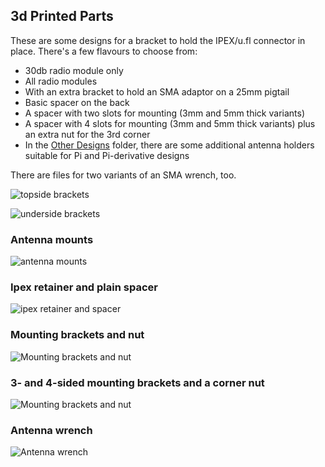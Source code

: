 ## 3d Printed Parts
These are some designs for a bracket to hold the IPEX/u.fl connector in place. There's a few flavours to choose from:

* 30db radio module only
* All radio modules
* With an extra bracket to hold an SMA adaptor on a 25mm pigtail
* Basic spacer on the back
* A spacer with two slots for mounting (3mm and 5mm thick variants)
* A spacer with 4 slots for mounting (3mm and 5mm thick variants) plus an extra nut for the 3rd corner
* In the [Other Designs](./Other-designs) folder, there are some additional antenna holders suitable for Pi and Pi-derivative designs

There are files for two variants of an SMA wrench, too.

![topside brackets](https://raw.githubusercontent.com/femtofox/Femtofox_Community_Hardware/refs/heads/main/Pictures/3d-prints/topside_bracket.webp)

![underside brackets](https://raw.githubusercontent.com/femtofox/Femtofox_Community_Hardware/refs/heads/main/Pictures/3d-prints/underside_bracket.webp)

### Antenna mounts
![antenna mounts](https://raw.githubusercontent.com/femtofox/Femtofox_Community_Hardware/refs/heads/main/Pictures/3d-prints/antenna%20mount.webp)

### Ipex retainer and plain spacer
![ipex retainer and spacer](https://raw.githubusercontent.com/femtofox/Femtofox_Community_Hardware/refs/heads/main/Pictures/3d-prints/ipex%20retainer%20and%20spacer.webp)

### Mounting brackets and nut
![Mounting brackets and nut](https://raw.githubusercontent.com/femtofox/Femtofox_Community_Hardware/refs/heads/main/Pictures/3d-prints/mounting%20brackets.webp)

### 3- and 4-sided mounting brackets and a corner nut
![Mounting brackets and nut](https://raw.githubusercontent.com/femtofox/Femtofox_Community_Hardware/refs/heads/main/Pictures/3d-prints/3-4-sided_brackets.webp)

### Antenna wrench
![Antenna wrench](https://raw.githubusercontent.com/femtofox/Femtofox_Community_Hardware/refs/heads/main/Pictures/3d-prints/antenna%20wrench.webp)

<!--stackedit_data:
eyJoaXN0b3J5IjpbLTU1NDI3MDUyNF19
-->
